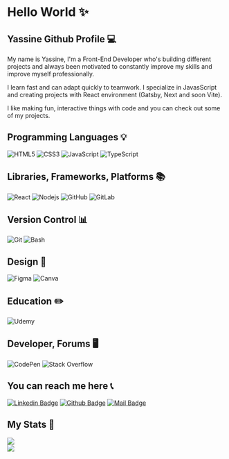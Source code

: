 # Hello World ✨

## Yassine Github Profile 💻

My name is Yassine, I'm a Front-End Developer who's building different projects and always been motivated to constantly improve my skills and improve myself professionally.

I learn fast and can adapt quickly to teamwork. I specialize in JavasScript and creating projects with React environment (Gatsby, Next and soon Vite).

I like making fun, interactive things with code and you can check out some of my projects.

## Programming Languages 💡

![HTML5](https://img.shields.io/badge/-HTML5-282c34?style=flat-square&logo=html5&logoColor=white)
![CSS3](https://img.shields.io/badge/-CSS3-282c34?style=flat-square&logo=css3)
![JavaScript](https://img.shields.io/badge/-JavaScript-282c34?style=flat-square&logo=javascript)
![TypeScript](https://img.shields.io/badge/-TypeScript-282c34?style=flat-square&logo=typescript)

## Libraries, Frameworks, Platforms 📚

![React](https://img.shields.io/badge/-React-282c34?style=flat-square&logo=react)
![Nodejs](https://img.shields.io/badge/-Nodejs-282c34?style=flat-square&logo=Node.js)
![GitHub](https://img.shields.io/badge/-GitHub-282c34?style=flat-square&logo=github)
![GitLab](https://img.shields.io/badge/-GitLab-282c34?style=flat-square&logo=gitlab)

## Version Control 📊

![Git](https://img.shields.io/badge/-Git-282c34?style=flat-square&logo=git)
![Bash](https://img.shields.io/badge/-Bash-282c34?style=flat-square&logo=gnu-bash)

## Design 🌁

![Figma](https://img.shields.io/badge/figma-%23F24E1E.svg?style=for-the-badge&logo=figma&logoColor=white)
![Canva](https://img.shields.io/badge/Canva-%2300C4CC.svg?style=for-the-badge&logo=Canva&logoColor=white)

## Education ✏️

![Udemy](https://img.shields.io/badge/Udemy-%23EA5252.svg?style=for-the-badge&logo=Udemy&logoColor=white)

## Developer, Forums 🖥

![CodePen](https://img.shields.io/badge/Codepen-000000?style=for-the-badge&logo=codepen&logoColor=white)
![Stack Overflow](https://img.shields.io/badge/-Stackoverflow-FE7A16?style=for-the-badge&logo=stack-overflow&logoColor=white)

## You can reach me here 📞

[![Linkedin Badge](https://img.shields.io/badge/linkedin-%230077B5.svg?&style=for-the-badge&logo=linkedin&logoColor=white)](https://www.linkedin.com/in/yassine-tababi)
[![Github Badge](https://img.shields.io/badge/github-333?style=for-the-badge&logo=github&logoColor=white)](https://github.com/crocoya)
[![Mail Badge](https://img.shields.io/badge/email-c14438?style=for-the-badge&logo=Gmail&logoColor=white&link=mailto:yassine.tababi@outlook.com)](mailto:yassine.tababi@outlook.com)

## My Stats 💎
![](https://github-readme-stats.vercel.app/api?username=crocoya&theme=dark&hide_border=true&include_all_commits=false&count_private=true)<br/>
![](https://github-readme-stats.vercel.app/api/top-langs/?username=crocoya&theme=dark&hide_border=true&include_all_commits=false&count_private=true&layout=compact)
